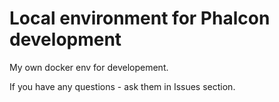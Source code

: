# Local environment for Phalcon development

My own docker env for developement.

If you have any questions - ask them in Issues section.

